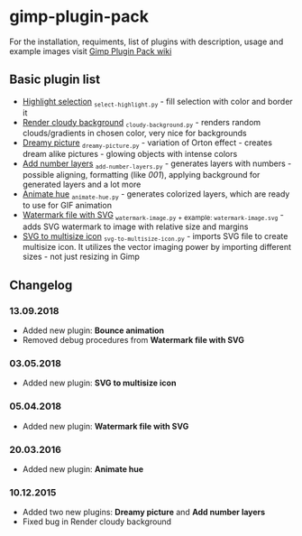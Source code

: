 # gimp-plugin-pack

For the installation, requiments, list of plugins with description, usage and example images visit [Gimp Plugin Pack wiki](https://github.com/Krzysiu/krzysiu-gimp-plugin-pack/wiki)

## Basic plugin list
+ [Highlight selection](https://github.com/Krzysiu/krzysiu-gimp-plugin-pack/wiki/Highlight-selection) <sub>`select-highlight.py`</sub> - fill selection with color and border it
+ [Render cloudy background](https://github.com/Krzysiu/krzysiu-gimp-plugin-pack/wiki/Render-cloudy-background) <sub>`cloudy-background.py`</sub> - renders random clouds/gradients in chosen color, very nice for backgrounds
+ [Dreamy picture](https://github.com/Krzysiu/krzysiu-gimp-plugin-pack/wiki/Dreamy-picture) <sub>`dreamy-picture.py`</sub> - variation of Orton effect - creates dream alike pictures - glowing objects with intense colors
+ [Add number layers](https://github.com/Krzysiu/krzysiu-gimp-plugin-pack/wiki/Add-number-layers) <sub>`add-number-layers.py`</sub> - generates layers with numbers - possible aligning, formatting (like *001*), applying background for generated layers and a lot more
+ [Animate hue](https://github.com/Krzysiu/krzysiu-gimp-plugin-pack/wiki/Animate-hue) <sub>`animate-hue.py`</sub> - generates colorized layers, which are ready to use for GIF animation
+ [Watermark file with SVG](https://github.com/Krzysiu/krzysiu-gimp-plugin-pack/wiki/Watermark-file-with-SVG) <sub>`watermark-image.py` + example: `watermark-image.svg`</sub> - adds SVG watermark to image with relative size and margins
+ [SVG to multisize icon](https://github.com/Krzysiu/krzysiu-gimp-plugin-pack/wiki/SVG-to-multisize-icon) <sub>`svg-to-multisize-icon.py`</sub> - imports SVG file to create multisize icon. It utilizes the vector imaging power by importing different sizes - not just resizing in Gimp

## Changelog
### 13.09.2018
+ Added new plugin: **Bounce animation**
+ Removed debug procedures from **Watermark file with SVG**

### 03.05.2018
+ Added new plugin: **SVG to multisize icon**

### 05.04.2018
+ Added new plugin: **Watermark file with SVG**

### 20.03.2016
+ Added new plugin: **Animate hue**

### 10.12.2015
+ Added two new plugins: **Dreamy picture** and **Add number layers**
+ Fixed bug in Render cloudy background
